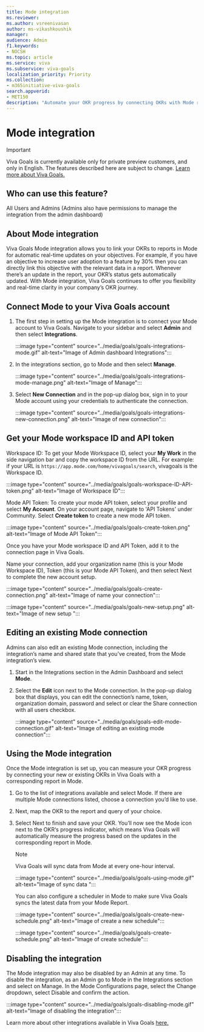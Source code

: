 ```yaml
---
title: Mode integration
ms.reviewer: 
ms.author: vsreenivasan
author: ms-vikashkoushik
manager: 
audience: Admin
f1.keywords:
- NOCSH
ms.topic: article
ms.service: viva
ms.subservice: viva-goals
localization_priority: Priority
ms.collection:  
- m365initiative-viva-goals  
search.appverid:
- MET150
description: "Automate your OKR progress by connecting OKRs with Mode reports."
---
```


# Mode integration

> [!IMPORTANT]
> Viva Goals is currently available only for private preview customers, and only in English. The features described here are subject to change. [Learn more about Viva Goals.](https://go.microsoft.com/fwlink/?linkid=2189933)

## Who can use this feature?  

All Users and Admins (Admins also have permissions to manage the integration from the admin dashboard) 

## About Mode integration

Viva Goals Mode integration allows you to link your OKRs to reports in Mode for automatic real-time updates on your objectives. For example, if you have an objective to increase user adoption to a feature by 30% then you can directly link this objective with the relevant data in a report. Whenever there’s an update in the report, your OKR’s status gets automatically updated. With Mode integration, Viva Goals continues to offer you flexibility and real-time clarity in your company’s OKR journey. 

## Connect Mode to your Viva Goals account

1. The first step in setting up the Mode integration is to connect your Mode account to Viva Goals. Navigate to your sidebar and select **Admin** and then select **Integrations**.

    :::image type="content" source="../media/goals/goals-integrations-mode.gif" alt-text="Image of Admin dashboard Integrations":::

2. In the integrations section, go to Mode and then select **Manage**.

    :::image type="content" source="../media/goals/goals-integrations-mode-manage.png" alt-text="Image of Manage"::: 

3. Select **New Connection** and in the pop-up dialog box, sign in to your Mode account using your credentials to authenticate the connection. 

    :::image type="content" source="../media/goals/goals-integrations-new-connection.png" alt-text="Image of new connection":::

## Get your Mode workspace ID and API token

Workspace ID: To get your Mode Workspace ID, select your **My Work** in the side navigation bar and copy the workspace ID from the URL. For example: if your URL is ```https://app.mode.com/home/vivagoals/search```, vivagoals is the Workspace ID.  

:::image type="content" source="../media/goals/goals-workspace-ID-API-token.png" alt-text="Image of Workspace ID":::

Mode API Token: To create your mode API token, select your profile and select **My Account**. On your account page, navigate to 'API Tokens' under Community. Select **Create token** to create a new mode API token.

:::image type="content" source="../media/goals/goals-create-token.png" alt-text="Image of Mode API Token"::: 

Once you have your Mode workspace ID and API Token, add it to the connection page in Viva Goals. 

Name your connection, add your organization name (this is your Mode Workspace ID), Token (this is your Mode API Token), and then select Next to complete the new account setup. 

:::image type="content" source="../media/goals/goals-create-connection.png" alt-text="Image of name your connection":::

:::image type="content" source="../media/goals/goals-new-setup.png" alt-text="Image of new setup ":::

## Editing an existing Mode connection

Admins can also edit an existing Mode connection, including the integration’s name and shared state that you’ve created, from the Mode integration’s view. 

1. Start in the Integrations section in the Admin Dashboard and select **Mode**. 

2. Select the **Edit** icon next to the Mode connection. In the pop-up dialog box that displays, you can edit the connection’s name, token, organization domain, password and select or clear the Share connection with all users checkbox. 

    :::image type="content" source="../media/goals/goals-edit-mode-connection.gif" alt-text="Image of editing an existing mode connection":::

## Using the Mode integration

Once the Mode integration is set up, you can measure your OKR progress by connecting your new or existing OKRs in Viva Goals with a corresponding report in Mode. 

1. Go to the list of integrations available and select Mode. If there are multiple Mode connections listed, choose a connection you’d like to use. 

2. Next, map the OKR to the report and query of your choice. 

3. Select Next to finish and save your OKR. You’ll now see the Mode icon next to the OKR‘s progress indicator, which means Viva Goals will automatically measure the progress based on the updates in the corresponding report in Mode. 

    > [!NOTE]
    > Viva Goals will sync data from Mode at every one-hour interval.

    :::image type="content" source="../media/goals/goals-using-mode.gif" alt-text="Image of sync data ":::

    You can also configure a scheduler in Mode to make sure Viva Goals syncs the latest data from your Mode Report.  

    :::image type="content" source="../media/goals/goals-create-new-schedule.png" alt-text="Image of create a new schedule":::

    :::image type="content" source="../media/goals/goals-create-schedule.png" alt-text="Image of create schedule":::

## Disabling the integration

The Mode integration may also be disabled by an Admin at any time. To disable the integration, as an Admin go to Mode in the Integrations section and select on Manage. In the Mode Configurations page, select the Change dropdown, select Disable and confirm the action. 

:::image type="content" source="../media/goals/goals-disabling-mode.gif" alt-text="Image of disabling the integration":::


Learn more about other integrations available in Viva Goals [ here.](https://help.ally.io/en/collections/30526-integrations)